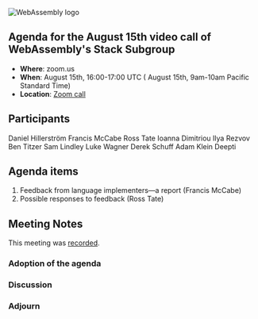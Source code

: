 ![WebAssembly logo](/images/WebAssembly.png)

## Agenda for the August 15th video call of WebAssembly's Stack Subgroup

- **Where**: zoom.us
- **When**:  August 15th, 16:00-17:00 UTC ( August 15th, 9am-10am Pacific Standard Time)
- **Location**: [Zoom call](https://zoom.us/j/91846860726?pwd=NVVNVmpvRVVFQkZTVzZ1dTFEcXgrdz09)


## Participants
Daniel Hillerström
Francis McCabe
Ross Tate
Ioanna Dimitriou
Ilya Rezvov
Ben Titzer
Sam Lindley
Luke Wagner
Derek Schuff
Adam Klein
Deepti


## Agenda items

1. Feedback from language implementers&mdash;a report (Francis McCabe)
2. Possible responses to feedback (Ross Tate)

## Meeting Notes

This meeting was [recorded](https://us02web.zoom.us/rec/share/TZRf8uzQOhJABgF4sRLIFBO6LF_Rv5Iz9JWXEI9yxWv9xTMRuKF8IBMWFcQ5zaer.JTsTbWVFGD8h8KRf?startTime=1660579451000).


### Adoption of the agenda

### Discussion

### Adjourn

